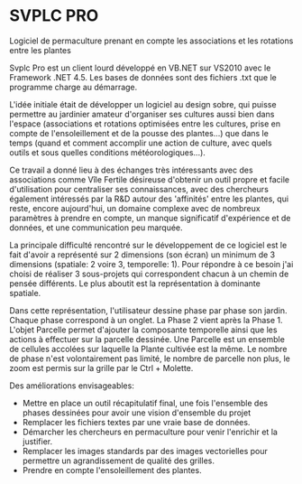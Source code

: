 # SVPLC PRO
Logiciel de permaculture prenant en compte les associations et les rotations entre les plantes

Svplc Pro est un client lourd développé en VB.NET sur VS2010 avec le Framework .NET 4.5. 
Les bases de données sont des fichiers .txt que le programme charge au démarrage.

L'idée initiale était de développer un logiciel au design sobre, qui puisse permettre au jardinier amateur d'organiser ses cultures aussi bien dans l'espace (associations et rotations optimisées entre les cultures, prise en compte de l'ensoleillement et de la pousse des plantes...) que dans le temps (quand et comment accomplir une action de culture, avec quels outils et sous quelles conditions météorologiques...). 

Ce travail a donné lieu à des échanges très intéressants avec des associations comme Vîle Fertile désireuse d'obtenir un outil propre et facile d'utilisation pour centraliser ses connaissances, avec des chercheurs également intéressés par la R&D autour des 'affinités' entre les plantes, qui reste, encore aujourd'hui, un domaine complexe avec de nombreux paramètres à prendre en compte, un manque significatif d'expérience et de données, et une communication peu marquée.

La principale difficulté rencontré sur le développement de ce logiciel est le fait d'avoir a représenté sur 2 dimensions (son écran) un minimum de 3 dimensions (spatiale: 2 voire 3, temporelle: 1). Pour répondre à ce besoin j'ai choisi de réaliser 3 sous-projets qui correspondent chacun à un chemin de pensée différents. Le plus aboutit est la représentation à dominante spatiale.

Dans cette représentation, l'utilisateur dessine phase par phase son jardin. Chaque phase correspond à un onglet. La Phase 2 vient après la Phase 1. L'objet Parcelle permet d'ajouter la composante temporelle ainsi que les actions à effectuer sur la parcelle dessinée. Une Parcelle est un ensemble de cellules accolées sur laquelle la Plante cultivée est la même. Le nombre de phase n'est volontairement pas limité, le nombre de parcelle non plus, le zoom est permis sur la grille par le Ctrl + Molette.

Des améliorations envisageables:
  - Mettre en place un outil récapitulatif final, une fois l'ensemble des phases dessinées pour avoir une vision d'ensemble du projet
  - Remplacer les fichiers textes par une vraie base de données.
  - Démarcher les chercheurs en permaculture pour venir l'enrichir et la justifier.
  - Remplacer les images standards par des images vectorielles pour permettre un agrandissement de qualité des grilles.
  - Prendre en compte l'ensoleillement des plantes.



